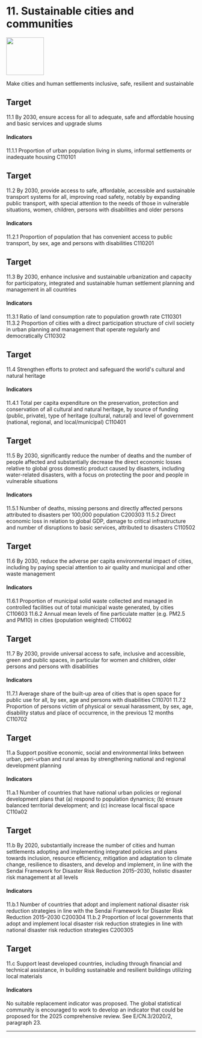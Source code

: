 # 11. Sustainable cities and communities

<img src=https://theo-armour.github.io/sdg-2021/images/sdg-icons/E_SDG_Icons-11.jpg width=100 >

Make cities and human settlements inclusive, safe, resilient and sustainable


## Target

11.1 By 2030, ensure access for all to adequate, safe and affordable housing and basic services and upgrade slums

#### Indicators

11.1.1 Proportion of urban population living in slums, informal settlements or inadequate housing C110101

## Target

11.2 By 2030, provide access to safe, affordable, accessible and sustainable transport systems for all, improving road safety, notably by expanding public transport, with special attention to the needs of those in vulnerable situations, women, children, persons with disabilities and older persons

#### Indicators

11.2.1 Proportion of population that has convenient access to public transport, by sex, age and persons with disabilities C110201

## Target

11.3 By 2030, enhance inclusive and sustainable urbanization and capacity for participatory, integrated and sustainable human settlement planning and management in all countries

#### Indicators

11.3.1 Ratio of land consumption rate to population growth rate C110301
11.3.2 Proportion of cities with a direct participation structure of civil society in urban planning and management that operate regularly and democratically C110302

## Target

11.4 Strengthen efforts to protect and safeguard the world's cultural and natural heritage

#### Indicators

11.4.1 Total per capita expenditure on the preservation, protection and conservation of all cultural and natural heritage, by source of funding (public, private), type of heritage (cultural, natural) and level of government (national, regional, and local/municipal) C110401

## Target

11.5 By 2030, significantly reduce the number of deaths and the number of people affected and substantially decrease the direct economic losses relative to global gross domestic product caused by disasters, including water-related disasters, with a focus on protecting the poor and people in vulnerable situations

#### Indicators

11.5.1 Number of deaths, missing persons and directly affected persons attributed to disasters per 100,000 population C200303
11.5.2 Direct economic loss in relation to global GDP, damage to critical infrastructure and number of disruptions to basic services, attributed to disasters C110502

## Target

11.6 By 2030, reduce the adverse per capita environmental impact of cities, including by paying special attention to air quality and municipal and other waste management

#### Indicators

11.6.1 Proportion of municipal solid waste collected and managed in controlled facilities out of total municipal waste generated, by cities C110603
11.6.2 Annual mean levels of fine particulate matter (e.g. PM2.5 and PM10) in cities (population weighted) C110602

## Target

11.7 By 2030, provide universal access to safe, inclusive and accessible, green and public spaces, in particular for women and children, older persons and persons with disabilities

#### Indicators

11.7.1 Average share of the built-up area of cities that is open space for public use for all, by sex, age and persons with disabilities C110701
11.7.2 Proportion of persons victim of physical or sexual harassment, by sex, age, disability status and place of occurrence, in the previous 12 months C110702

## Target

11.a Support positive economic, social and environmental links between urban, peri-urban and rural areas by strengthening national and regional development planning

#### Indicators

11.a.1 Number of countries that have national urban policies or regional development plans that (a) respond to population dynamics; (b) ensure balanced territorial development; and (c) increase local fiscal space C110a02

## Target

11.b By 2020, substantially increase the number of cities and human settlements adopting and implementing integrated policies and plans towards inclusion, resource efficiency, mitigation and adaptation to climate change, resilience to disasters, and develop and implement, in line with the Sendai Framework for Disaster Risk Reduction 2015–2030, holistic disaster risk management at all levels

#### Indicators

11.b.1 Number of countries that adopt and implement national disaster risk reduction strategies in line with the Sendai Framework for Disaster Risk Reduction 2015–2030 C200304
11.b.2 Proportion of local governments that adopt and implement local disaster risk reduction strategies in line with national disaster risk reduction strategies C200305

## Target

11.c Support least developed countries, including through financial and technical assistance, in building sustainable and resilient buildings utilizing local materials

#### Indicators

No suitable replacement indicator was proposed. The global statistical community is encouraged to work to develop an indicator that could be proposed for the 2025 comprehensive review. See E/CN.3/2020/2, paragraph 23.

***

